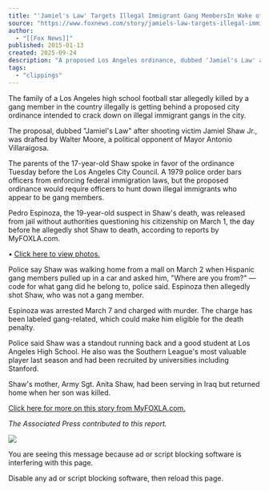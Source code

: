 ```yaml
---
title: "'Jamiel's Law' Targets Illegal Immigrant Gang MembersIn Wake of Los Angeles H.S. Football Star's Death"
source: "https://www.foxnews.com/story/jamiels-law-targets-illegal-immigrant-gang-membersin-wake-of-los-angeles-h-s-football-stars-death"
author:
  - "[[Fox News]]"
published: 2015-01-13
created: 2025-09-24
description: "A proposed Los Angeles ordinance, dubbed 'Jamiel's Law' after 17-year-old shooting victim Jamiel Shaw Jr., would require police officers to hunt down illegal immigrants who appear to be gang members"
tags:
  - "clippings"
---
```

The family of a Los Angeles high school football star allegedly killed by a gang member in the country illegally is getting behind a proposed city ordinance intended to crack down on illegal immigrant gangs in the city.

The proposal, dubbed "Jamiel's Law" after shooting victim Jamiel Shaw Jr., was drafted by Walter Moore, a political opponent of Mayor Antonio Villaraigosa.

The parents of the 17-year-old Shaw spoke in favor of the ordinance Tuesday before the Los Angeles City Council. A 1979 police order bars officers from enforcing federal immigration laws, but the proposed ordinance would require officers to hunt down illegal immigrants who appear to be gang members.

Pedro Espinoza, the 19-year-old suspect in Shaw's death, was released from jail without authorities questioning his citizenship on March 1, the day before he allegedly shot Shaw to death, according to reports by MyFOXLA.com.

• [Click here to view photos.](https://photoessay/0,4644,3486,00.html)

Police say Shaw was walking home from a mall on March 2 when Hispanic gang members pulled up in a car and asked him, "Where are you from?" — code for what gang did he belong to, police said. Espinoza then allegedly shot Shaw, who was not a gang member.

Espinoza was arrested March 7 and charged with murder. The charge has been labeled gang-related, which could make him eligible for the death penalty.

Police said Shaw was a standout running back and a good student at Los Angeles High School. He also was the Southern League's most valuable player last season and had been recruited by universities including Stanford.

Shaw's mother, Army Sgt. Anita Shaw, had been serving in Iraq but returned home when her son was killed.

[Click here for more on this story from MyFOXLA.com.](http://www.myfoxla.com/myfox/pages/News/Detail?contentId=6249215&version=4&locale=EN-US&layoutCode=TSTY&pageId=3.2.1)

*The Associated Press contributed to this report.*

![](https://pix.pub/t.png?l=foxnews-pix-fox-news-reach-and-frequency-062d298b-c587-4c31-a1b7-81d0d182403b&t=610310.4176445385)

You are seeing this message because ad or script blocking software is interfering with this page.

Disable any ad or script blocking software, then reload this page.